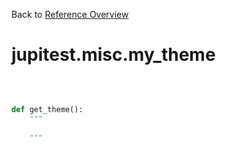 
Back to [Reference Overview](https://github.com/pyrustic/jupitest/blob/master/docs/reference/README.md#readme)

# jupitest.misc.my\_theme



<br>


```python

def get_theme():
    """
    
    """

```

